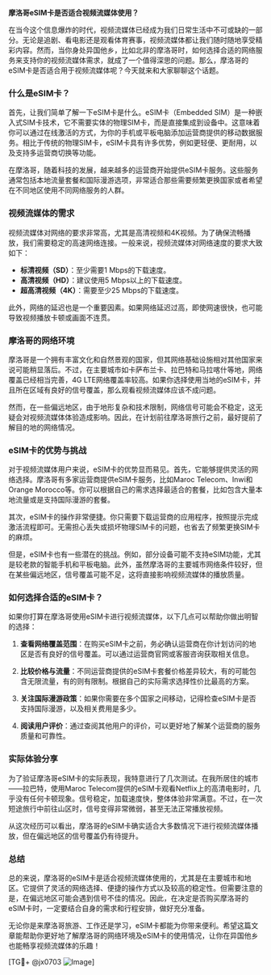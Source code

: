 **摩洛哥eSIM卡是否适合视频流媒体使用？**

在当今这个信息爆炸的时代，视频流媒体已经成为我们日常生活中不可或缺的一部分。无论是追剧、看电影还是观看体育赛事，视频流媒体都让我们随时随地享受精彩内容。然而，当你身处异国他乡，比如北非的摩洛哥时，如何选择合适的网络服务来支持你的视频流媒体需求，就成了一个值得深思的问题。那么，摩洛哥的eSIM卡是否适合用于视频流媒体呢？今天就来和大家聊聊这个话题。

### 什么是eSIM卡？

首先，让我们简单了解一下eSIM卡是什么。eSIM卡（Embedded SIM）是一种嵌入式SIM卡技术，它不需要实体的物理SIM卡，而是直接集成到设备中。这意味着你可以通过在线激活的方式，为你的手机或平板电脑添加运营商提供的移动数据服务。相比于传统的物理SIM卡，eSIM卡具有许多优势，例如更轻便、更耐用，以及支持多运营商切换等功能。

在摩洛哥，随着科技的发展，越来越多的运营商开始提供eSIM卡服务。这些服务通常包括本地流量套餐和国际漫游选项，非常适合那些需要频繁更换国家或者希望在不同地区使用不同网络服务的人群。

### 视频流媒体的需求

视频流媒体对网络的要求非常高，尤其是高清视频和4K视频。为了确保流畅播放，我们需要稳定的高速网络连接。一般来说，视频流媒体对网络速度的要求大致如下：

- **标清视频（SD）**：至少需要1 Mbps的下载速度。
- **高清视频（HD）**：建议使用5 Mbps以上的下载速度。
- **超高清视频（4K）**：需要至少25 Mbps的下载速度。

此外，网络的延迟也是一个重要因素。如果网络延迟过高，即使网速很快，也可能导致视频播放卡顿或画面不连贯。

### 摩洛哥的网络环境

摩洛哥是一个拥有丰富文化和自然景观的国家，但其网络基础设施相对其他国家来说可能稍显落后。不过，在主要城市如卡萨布兰卡、拉巴特和马拉喀什等地，网络覆盖已经相当完善，4G LTE网络覆盖率较高。如果你选择使用当地的eSIM卡，并且所在区域有良好的信号覆盖，那么观看视频流媒体应该不成问题。

然而，在一些偏远地区，由于地形复杂和技术限制，网络信号可能会不稳定，这无疑会对视频流媒体体验造成影响。因此，在计划前往摩洛哥旅行之前，最好提前了解目的地的网络情况。

### eSIM卡的优势与挑战

对于视频流媒体用户来说，eSIM卡的优势显而易见。首先，它能够提供灵活的网络选择。摩洛哥有多家运营商提供eSIM卡服务，比如Maroc Telecom、Inwi和Orange Morocco等。你可以根据自己的需求选择最适合的套餐，比如包含大量本地流量或是支持国际漫游的套餐。

其次，eSIM卡的操作非常便捷。你只需要下载运营商的应用程序，按照提示完成激活流程即可。无需担心丢失或损坏物理SIM卡的问题，也省去了频繁更换SIM卡的麻烦。

但是，eSIM卡也有一些潜在的挑战。例如，部分设备可能不支持eSIM功能，尤其是较老款的智能手机和平板电脑。此外，虽然摩洛哥的主要城市网络条件较好，但在某些偏远地区，信号覆盖可能不足，这将直接影响视频流媒体的播放质量。

### 如何选择合适的eSIM卡？

如果你打算在摩洛哥使用eSIM卡进行视频流媒体，以下几点可以帮助你做出明智的选择：

1. **查看网络覆盖范围**：在购买eSIM卡之前，务必确认运营商在你计划访问的地区是否有良好的信号覆盖。可以通过运营商官网或客服咨询获取相关信息。

2. **比较价格与流量**：不同运营商提供的eSIM卡套餐价格差异较大，有的可能包含无限流量，有的则有限制。根据自己的实际需求选择性价比最高的方案。

3. **关注国际漫游政策**：如果你需要在多个国家之间移动，记得检查eSIM卡是否支持国际漫游，以及相关费用是多少。

4. **阅读用户评价**：通过查阅其他用户的评价，可以更好地了解某个运营商的服务质量和可靠性。

### 实际体验分享

为了验证摩洛哥eSIM卡的实际表现，我特意进行了几次测试。在我所居住的城市——拉巴特，使用Maroc Telecom提供的eSIM卡观看Netflix上的高清电影时，几乎没有任何卡顿现象。信号稳定，加载速度快，整体体验非常满意。不过，在一次短途旅行中前往山区时，信号变得非常微弱，甚至无法正常播放视频。

从这次经历可以看出，摩洛哥的eSIM卡确实适合大多数情况下进行视频流媒体播放，但在偏远地区的信号覆盖仍有待提升。

### 总结

总的来说，摩洛哥的eSIM卡是适合视频流媒体使用的，尤其是在主要城市和地区。它提供了灵活的网络选择、便捷的操作方式以及较高的稳定性。但需要注意的是，在偏远地区可能会遇到信号不佳的情况。因此，在决定是否购买摩洛哥的eSIM卡时，一定要结合自身的需求和行程安排，做好充分准备。

无论你是来摩洛哥旅游、工作还是学习，eSIM卡都能为你带来便利。希望这篇文章能帮助你更好地了解摩洛哥的网络环境及eSIM卡的使用情况，让你在异国他乡也能畅享视频流媒体的乐趣！

[TG💪+ @jx0703 ![Image](https://github.com/user-attachments/assets/dbca1d08-cadb-493c-b0ec-ad6f7a83f270)]
